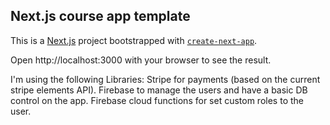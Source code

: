 ## Next.js course app template

This is a [Next.js](https://nextjs.org/) project bootstrapped with [`create-next-app`](https://github.com/vercel/next.js/tree/canary/packages/create-next-app).

Open http://localhost:3000 with your browser to see the result.

I'm using the following Libraries:
Stripe for payments (based on the current stripe elements API).
Firebase to manage the users and have a basic DB control on the app.
Firebase cloud functions for set custom roles to the user.